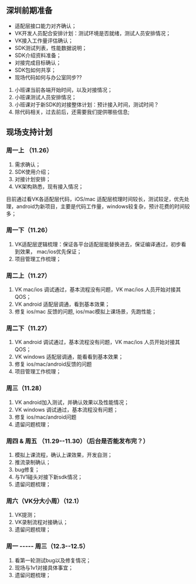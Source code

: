 ## 深圳前期准备
* 适配层接口能力对齐确认；
* VK开发人员配合安排计划：测试环境是否就绪，测试人员安排情况；
* VK接入工作量评估确认；
* SDK测试列表，性能数据说明；
* SDK介绍资料准备；
* 对接完成目标确认；
* SDK包如何共享；
* 现场代码如何与办公室同步??

1. 小班课当前各端开始时间，以及对接情况；
2. 小班课测试人员安排情况；
3. 小班课对于新SDK的对接整体计划：预计接入时间，测试时间？
4. 除代码相关，过去前后，还需要我们提供哪些信息;


## 现场支持计划
### 周一上 （11.26）
1. 需求确认；
2. SDK使用介绍；
3. 对接计划安排；
4. VK架构熟悉，现有接入情况；


目前通过看VK各适配层代码，iOS/mac 适配层梳理时间较长，测试较足，优先处理，android为新项目，主要是代码工作量，windows较复杂，预计花费的时间较多；
### 周一下（11.26）
1. VK适配层逻辑梳理：保证各平台适配层能替换进去，保证编译通过，初步看到效果， mac/ios优先保证；
2. 项目管理工作梳理；

### 周二上（11.27）
1. VK mac/ios 调试通过，基本流程没有问题，VK mac/ios 人员开始对接其QOS；
2. VK android 适配层调通，看到基本效果；
3. 修复 ios/mac 反馈的问题, ios/mac模拟上课场景，先跑性能；

### 周二下（11.27）
1. VK android 调试通过，基本流程没有问题，VK mac/ios 人员开始对接其QOS；
2. VK windows 适配层调通，能看看到基本效果；
3. 修复 ios/mac/android反馈的问题
2. 项目管理工作梳理；

### 周三（11.28）
1. VK android加入测试，并确认效果以及性能情况；
1. VK windows 调试通过，基本流程没有问题；
2. 修复 ios/mac/android问题
3. 遗留问题梳理；


### 周四 & 周五  （11.29--11.30）（后台是否能发布完？）
1. 模拟上课流程，确认上课效果，开发自测；
2. 推流录制确认；
2. bug修复；
3. 与1V1碰头对接下新sdk情况；
4. 遗留问题梳理；

### 周六（VK分大小周）（12.1）
1. VK提测；
2. VK录制流程对接确认；
3. 遗留问题梳理；


### 周一 ----- 周三（12.3--12.5）
1. 看第一轮测试bug以及修复情况；
2. 现场与1v1对接具体事宜；
3. 遗留问题梳理；





